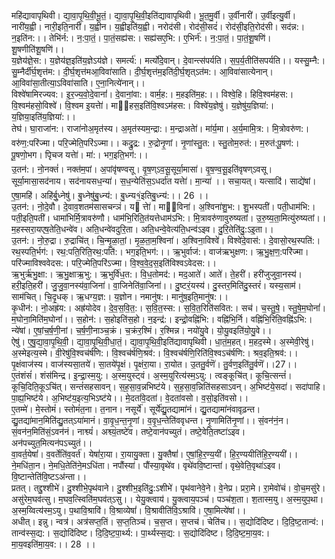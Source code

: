 

  
महि॑द्यावापृथिवी। द्या॒वा॒पृ॒थि॒वी॒भू॒तं॒। द्या॒वा॒पृ॒थि॒वी॒इति॑द्यावापृथिवी। भू॒त॒मु॒र्वी। उ॒र्वीनारी॑। उ॒र्वीइत्यु॒र्वी। नारी॑य॒ह्वी। नारी॒इति॒नारी॑। य॒ह्वीन। य॒ह्वीइति॑य॒ह्वी। नरोद॑सी। रोद॑सी॒सदं॑। रोद॑सी॒इति॒रोद॑सी। सद॑न्न:। न॒इति॑न:।। तेभि॑र्न:। न॒:पा॒तं॒। पा॒तं॒सह्य॑स:। सह्य॑सए॒भि:। ए॒भिर्न॑:। न॒:पा॒तं॒। पा॒तं॒शू॒षणि॑। शू॒षणीति॑शू॒षणि॑।।  
य॒ज्ञेय॑ज्ञे॒स:। य॒ज्ञेय॑ज्ञ॒इति॑य॒ज्ञेऽय॑ज्ञे। समर्त्य॑:। मर्त्यो॑दे॒वान्। दे॒वान्त्स॑पर्यति। स॒प॒र्य॒तीति॑सपर्यति।। यस्सु॒म्नै:। सु॒म्नैर्दी॑र्घ॒शृत्त॑म:। दी॒र्घ॒शृत्त॑मआ॒विवा॑साति। दी॒र्घ॒शृत्त॑म॒इति॑दी॒र्घ॒शृत्ऽत॑म:। आ॒विवा॑सात्येनान्। आ॒विवा॑सा॒तीत्या॒ऽविवा॑साति। ए॒ना॒नित्ये॑नान्।।  
विश्वे॑षामिरज्यव:। इ॒र॒ज्य॒वो॒दे॒वानां॑। दे॒वानां॒वा:। वार्म॒ह:। म॒हइति॑म॒ह:।। विश्वे॒हि। हिवि॒श्वम॑हस:। वि॒श्वम॑हसो॒विश्वे॑। वि॒श्वम इ॒यत्तेा॑। मा॑हस॒इति॑वि॒श्वऽम॑हस:। विश्वे॑य॒ज्ञेषु॑। य॒ज्ञेषु॑य॒ज्ञिया॑:। य॒ज्ञिया॒इति॑य॒ज्ञिया॑:।।  
तेघ॑। घा॒राजा॑न:। राजा॑नोअ॒मृत॑स्य। अ॒मृत॑स्यम॒न्द्रा:। म॒न्द्राअतेा॑। मा॑र्य॒मा। अ॒र्य॒मामि॒त्र:। मि॒त्रोवरु॑ण:। वरु॑ण॒:परि॑ज्मा। परि॒ज्मेति॒परि॑ऽज्मा।। कद्रु॒द्र:। रु॒द्रोनृ॒णां। नृ॒णांस्तु॒त:। स्तु॒तोम॒रुत॑:। म॒रुत॑:पू॒षण॑:। पू॒षणो॒भग। पृिचज यत्तेा॑। मा॑:। भग॒इति॒भग॑:।।  
उ॒तन॑:। नो॒नक्तं॑। नक्त॑म॒पां। अ॒पांवृ॑षण्वसू। वृ॒ष॒ण्ऽव॒सू॒सूर्या॒मासा॑। वृ॒ष॒ण्व॒सू॒इति॑वृषण्ऽवसू। सूर्या॒मासा॒सद॑नाय। सद॑नायसध॒न्या॑। स॒ध॒न्येति॑स॒ऽधर्दा॑त यत्तेा॑। मा॒न्या॑ ।। सचा॒यत्। यत्सादि॑। साद्ये॑षां। ए॒षा॒महि॑। अहि॑र्बु॒ध्नेषु॑। बु॒ध्नेषु॑बु॒ध्न्य॑:। बु॒ध्न्य१॒॑इतिबु॒ध्न्य॑:।। 26 ।।  
उ॒तन॑:। नो॒दे॒वौ। दे॒वाव॒शतम॑सासचन्ञं। य त्तेा॑। मा्विना॑। अ॒श्विना॑शु॒भ:। शु॒भस्पती॑। पती॒धाम॑भि:। पती॒इति॒पती॑। धामा॑भिर्मि॒त्रावरु॑णौ। धाम॑भि॒रिति॒॒त॑यत्तेधाम॑ऽभि:। मि॒त्रावरु॑णावुरुष्यतां। उ॒रु॒ष्य॒ता॒मित्यु॑रुष्यतां।। म॒हस्सरा॒यएष॒तेति॒धन्वे॑व। अति॒धन्वे॑वदुरि॒ता। अति॒धन्वे॒वेत्य॑ति॒धन्व॑ऽइव। दु॒रि॒तेति॑दु॒:ऽइ॒ता।।  
उ॒तन॑:। नो॒रु॒द्रा। रु॒द्राचि॑त्। चि॒न्मृ॒ळा॒तां॒। मृ॒ळ॒ता॒म॒श्विना॑। अ॒श्विना॒विश्वे॑। विश्वे॑दे॒वास॑:। दे॒वासो॒रथ॒स्पति॑:। रथ॒स्पति॒र्भग॑:। रथ॒:पति॒रिति॒रथ॒:पति॑:। भग॒इति॒भग॑:।। ऋ॒भुर्वाज॑:। वाज॑ऋभुक्षण:। ऋ॒भु॒क्ष॒ण॒:परि॑ज्मा। परि॑ज्माविश्ववेदस:। परि॒ज्मेति॒परि॑ऽज्मा। वि॒श्व॒वे॒द॒स॒इति॑विश्वऽवेदस:।।  
ऋ॒भुर्ऋ॑भु॒क्षा:। ऋ॒भु॒क्षाऋ॒भु:। ऋ॒भुर्वि॑ध॒त:। वि॒ध॒तोमद॑:। मद॒आते॑। आते॑। ते॒हरी॑। हरी॑जुजुवा॒नस्य॑। हरी॒इति॒हरी॑। जु॒जु॒वा॒नस्य॑वा॒जिना॑। वा॒जिनेति॑वा॒जिना॑।। दु॒ष्टरं॒यस्य॑। दु॒स्तर॒मिति॑दु॒स्तरं॑। यस्य॒साम॑। साम॑चित्। चि॒दृ॒धक्। ऋ॒धग्य॒ज्ञ:। य॒ज्ञोन। नमानु॑ष:। मानु॑ष॒इति॒मानु॑ष:।।  
कृ॒धीन॑:। नो॒अह्र॑य:। अह्र॑योदेव। दे॒व॒स॒वि॒त॒:। स॒वि॒त॒स्स:। स॒वि॒त॒रिति॑सवित:। सच॑। च॒स्तु॒षे॒। स्तु॒षे॒म॒घोनां॑। म॒घोना॒मिति॑म॒घोनां॑।। स॒होन॑:। स॒होइति॑स॒हो। न॒इन्द्र॑:। इन्द्रो॒वह्नि॑भि:। वह्नि॑भि॒र्नि। वह्नि॑भि॒रिति॒वह्नि॑ऽभि:। न्ये॑षां। ए॒षां॒च॒र्ष॒णी॒नां। च॒र्ष॒णी॒नाञ्च॒क्रं। च॒क्रंर॒श्मिं। र॒श्मिन्न। नयो॑यु॒वे। यो॒यु॒वइति॑यो॒यु॒वे।।  
ऐषु॑। ए॒षु॒द्या॒वा॒पृ॒थि॒वी॒। द्या॒वा॒पृ॒थि॒वी॒धा॒तं॒। द्या॒वा॒पृ॒थि॒वी॒इति॑द्यावापृथिवी। धा॒तं॒म॒हत्। म॒हद॒स्मे। अ॒स्मेवी॒रेषु॑। अ॒स्मेइत्य॒स्मे। वी॒रेषु॑वि॒श्वच॑र्षणि:। वि॒श्वच॑र्षणि॒श्रव॑:। वि॒श्वच॑र्षणि॒रिति॑वि॒श्वऽच॑र्षणि:। श्रव॒इति॒श्रव॑:।। पृ॒क्षंवाज॑स्य। वाज॑स्यसा॒तये॑। सा॒तये॑पृ॒क्षं। पृ॒क्षंरा॒या। रा॒योत। उ॒ततु॒र्वणॆ॑। तु॒र्वण॒इति॑तु॒र्वणॆ॑।।27।।  
ए॒तंशंसं॑। शंस॑मिन्द्र। इ॒न्द्रा॒स्म॒यु:। अ॒स्म॒युस्ट्वं। अ॒स्म॒युरित्य॑स्म॒ऽयु:। त्वङ्कूचि॑त्। कूचि॒त्सन्तं॑। कूचि॒दिति॒कूऽचि॑त्। सन्तं॑सहसावन्। स॒ह॒सा॒व॒न्नभिष्ट॑ये। स॒ह॒सा॒व॒न्निति॑सहसाऽवन्। अ॒भिष्ट॑ये॒सदा॑। सदा॑पाहि। पा॒ह्य॒भिष्ट॑ये। अ॒भिष्ट॑य॒इत्य॒भिऽष्ट॑ये।। मे॒दतां॑वे॒दता॑। वे॒दता॑वसो। व॒सो॒इति॑वसो।।  
ए॒तम्मे॑। मे॒स्तोमं॑। स्तोमं॑त॒ना। त॒नान। नसूर्ये॑। सूर्ये॑द्यु॒तद्यामा॑नं। द्यु॒तद्यामा॑नंवावृढ़न्त। द्यु॒तद्या॑मान॒मिति॑द्यु॒तत्ऽया॑मानं। वा॒वृ॒ध॒न्त॒नृ॒णां। व॒वृ॒ध॒न्तेति॑ववृधन्त। नृ॒णामिति॑नृ॒णां।। सं॒वन॑नं॒न। सं॒वन॑न॒मिति॑सं॒ऽवन॑नं। नाश्व्यं॑। अश्व्यं॒तष्टे॑व। तष्टे॒वान॑पच्युतं। तष्टे॒वेति॒तष्टा॑ऽइव। अन॑पच्युत॒मित्यन॑पऽच्युतं।।  
वा॒वर्त॒येषां॑। व॒वर्तेति॑व॒वर्त॑। येषां॑रा॒या। रा॒यायु॒क्ता। यु॒क्तैषां॑। ए॒षां॒हि॒र॒ण्य॒यी॑। हि॒र॒ण्ययीति॑हि॒र॒ण्ययी॑।। ने॒मधि॑ता॒न। ने॒मधि॒तेति॑ने॒मऽधि॑ता। नपौंस्या॑। पौंस्या॒वृथे॑व। वृथे॑ववि॒ष्टान्ता॑। वृथे॒वेति॒वृथा॑ऽइव। वि॒ष्टान्तेति॑वि॒ष्टऽअ॑न्ता।।  
प्रतत्। तद्दु॒श्शीभे॑। दु॒श्शीभे॒पृथ॑वाने। दु॒श्शीभ॒इति॑दु॒:ऽशीभे॑। पृथ॑वानेवे॒ने। वे॒नेप्र। प्ररा॒मे। रा॒मेवो॑चं। वो॒च॒मसु॑रे। असु॑रेम॒घव॑त्सु। म॒घव॒त्स्विति॑म॒घव॑त्ऽसु।। येयु॒क्त्वाय॑। यु॒क्त्वाय॒पञ्च॑। पञ्च॑श॒ता। श॒तास्म॒यु। अ॒स्म॒युप॒था। अ॒स्म॒य्वित्य॑स्म॒ऽयु। प॒थावि॒श्रावि॑। वि॒श्राव्येषां॑। वि॒श्रावीति॑वि॒ऽश्रावि॑। ए॒षा॒मित्ये॑षां।।  
अधीत्। इन्नु। न्वत्र॑। अत्र॑सप्त॒तिं। स॒प्त॒तिञ्च॑। च॒स॒प्त। स॒प्तच॑। चेति॑च।। स॒द्योदि॑दिष्ट। दि॒दि॒ष्ट॒तान्व॑:। तान्व॑स्स॒द्य:। स॒द्योदि॑दिष्ट। दि॒दि॒ष्ट॒पा॒र्थ्य:। पा॒र्थ्यस्स॒द्य:। स॒द्योदि॑दिष्ट। दि॒दि॒ष्ट॒मा॒य॒व:। मा॒य॒वइति॑मा॒य॒व:।। 28 ।।  
